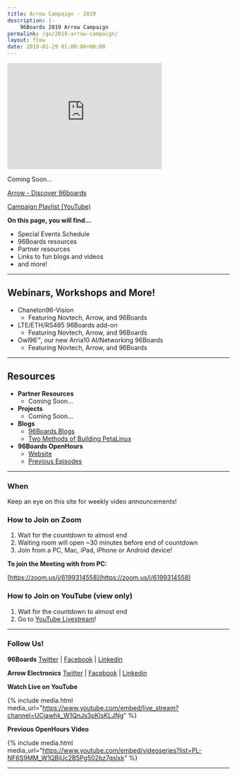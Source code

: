 ```yaml
---
title: Arrow Campaign - 2019
description: |-
    96Boards 2019 Arrow Campaign
permalink: /go/2019-arrow-campaign/
layout: flow
date: 2019-01-29 01:00:00+00:00
---
```


<div class="col-md-6" markdown="1">

<iframe width="350" height="240" src="https://w2.countingdownto.com/2374116" frameborder="0"></iframe>

Coming Soon...

<a href="https://www.arrow.com/en/campaigns/arrow-96-boards" class="btn blog-read-more-btn center-block">Arrow - Discover 96boards</a>

<a href="" class="btn blog-read-more-btn center-block">Campaign Playlist (YouTube)</a>

**On this page, you will find...**

- Special Events Schedule
- 96Boards resources
- Partner resources
- Links to fun blogs and videos
- and more!

***

## Webinars, Workshops and More!

- Chanelon96-Vision
   - Featuring Novtech, Arrow, and 96Boards
- LTE/ETH/RS485 96Boards add-on
   - Featuring Novtech, Arrow, and 96Boards
- Owl96™, our new Arria10 AI/Networking 96Boards
   - Featuring Novtech, Arrow, and 96Boards

***

## Resources

- **Partner Resources**
   - Coming Soon...
- **Projects**
   - Coming Soon...
- **Blogs**
   - [96Boards Blogs](https://www.96boards.org/blog/)
   - [Two Methods of Building PetaLinux](https://www.hackster.io/adam-taylor/two-methods-of-building-petalinux-for-the-ultra96-77c8e0)
- **96Boards OpenHours**
   - [Website](https://www.96boards.org/openhours/)
   - [Previous Episodes](https://www.youtube.com/playlist?list=PL-NF6S9MM_W1QBjUc2B5Pg502bz7qslxk)

***

</div>
<div class="col-md-6">
<div class="openhours-panel" markdown="1" id="openhours-panel">

### When

Keep an eye on this site for weekly video announcements!

### How to Join on Zoom

1) Wait for the countdown to almost end<br>
2) Waiting room will open ~30 minutes before end of countdown<br>
3) Join from a PC, Mac, iPad, iPhone or Android device!<br>

**To join the Meeting with from PC:**

[https://zoom.us/j/6199314558](https://zoom.us/j/6199314558)

### How to Join on YouTube (view only)

1) Wait for the countdown to almost end<br>
2) Go to [YouTube Livestream](https://www.youtube.com/c/96Boards)!<br>

* * *

### Follow Us!

**96Boards**
[Twitter](https://twitter.com/96Boards) | [Facebook](https://www.facebook.com/96Boards) | [Linkedin](https://www.linkedin.com/company/96boards)

**Arrow Electronics**
[Twitter](https://twitter.com/96Boards) | [Facebook](https://www.facebook.com/96Boards) | [Linkedin](https://www.linkedin.com/company/96boards)

**Watch Live on YouTube**

{% include media.html media_url="https://www.youtube.com/embed/live_stream?channel=UCjawhk_W1QnJs3pKIsKLJNg" %}

**Previous OpenHours Video**

{% include media.html media_url="https://www.youtube.com/embed/videoseries?list=PL-NF6S9MM_W1QBjUc2B5Pg502bz7qslxk" %}

* * *

</div>
</div>
